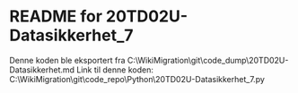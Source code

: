 # README for 20TD02U-Datasikkerhet_7
Denne koden ble eksportert fra C:\WikiMigration\git\code_dump\20TD02U-Datasikkerhet.md
Link til denne koden: C:\WikiMigration\git\code_repo\Python\20TD02U-Datasikkerhet_7.py
